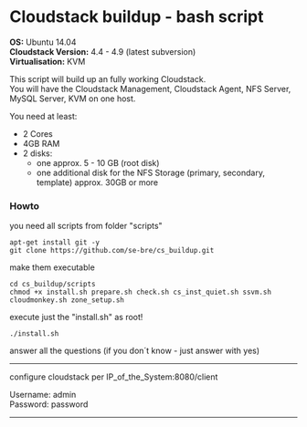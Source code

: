 # Cloudstack buildup - bash script

**OS:** Ubuntu 14.04  
**Cloudstack Version:** 4.4 - 4.9 (latest subversion)  
**Virtualisation:** KVM  

This script will build up an fully working Cloudstack.  
You will have the Cloudstack Management, Cloudstack Agent, NFS Server, MySQL Server, KVM on one host.  

You need at least:  
 - 2 Cores  
 - 4GB RAM  
 - 2 disks:
   - one approx. 5 - 10 GB (root disk)
   - one additional disk for the NFS Storage (primary, secondary, template) approx. 30GB or more

### Howto

you need all scripts from folder "scripts"  

	apt-get install git -y
	git clone https://github.com/se-bre/cs_buildup.git

make them executable

	cd cs_buildup/scripts
	chmod +x install.sh prepare.sh check.sh cs_inst_quiet.sh ssvm.sh cloudmonkey.sh zone_setup.sh

execute just the "install.sh" as root!  

	./install.sh

answer all the questions (if you don´t know - just answer with yes)  

---

configure cloudstack per IP_of_the_System:8080/client  

Username: admin  
Password: password  

---
